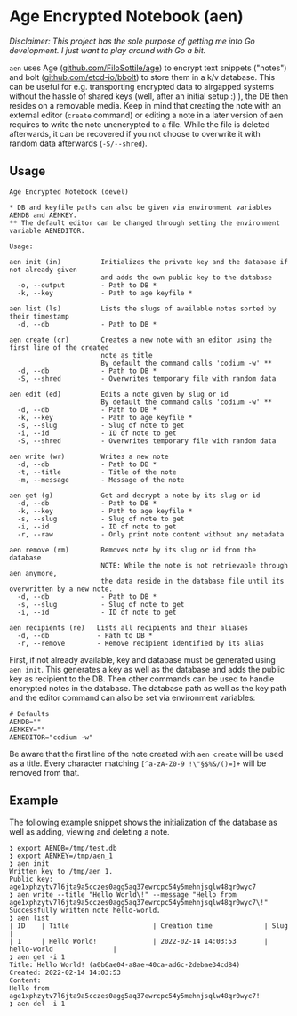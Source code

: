 # Age Encrypted Notebook (aen)
*Disclaimer: This project has the sole purpose of getting me into Go development. I just want to play around with Go a bit.*

`aen` uses Age ([github.com/FiloSottile/age](https://github.com/FiloSottile/age)) to encrypt text snippets ("notes") and bolt ([github.com/etcd-io/bbolt](https://github.com/etcd-io/bbolt)) to store them in a k/v database. This can be useful for e.g. transporting encrypted data to airgapped systems without the hassle of shared keys (well, after an initial setup :) ), the DB then resides on a removable media. Keep in mind that creating the note with an external editor (`create` command) or editing a note in a later version of aen requires to write the note unencrypted to a file. While the file is deleted afterwards, it can be recovered if you not choose to overwrite it with random data afterwards (`-S/--shred`).

## Usage
```
Age Encrypted Notebook (devel)

* DB and keyfile paths can also be given via environment variables AENDB and AENKEY.
** The default editor can be changed through setting the environment variable AENEDITOR.

Usage:

aen init (in)          Initializes the private key and the database if not already given
                       and adds the own public key to the database
  -o, --output         - Path to DB *
  -k, --key            - Path to age keyfile *

aen list (ls)          Lists the slugs of available notes sorted by their timestamp
  -d, --db             - Path to DB *

aen create (cr)        Creates a new note with an editor using the first line of the created
                       note as title
                       By default the command calls 'codium -w' **
  -d, --db             - Path to DB *
  -S, --shred          - Overwrites temporary file with random data

aen edit (ed)          Edits a note given by slug or id
                       By default the command calls 'codium -w' **
  -d, --db             - Path to DB *
  -k, --key            - Path to age keyfile *
  -s, --slug           - Slug of note to get
  -i, --id             - ID of note to get
  -S, --shred          - Overwrites temporary file with random data

aen write (wr)         Writes a new note
  -d, --db             - Path to DB *
  -t, --title          - Title of the note
  -m, --message        - Message of the note

aen get (g)            Get and decrypt a note by its slug or id
  -d, --db             - Path to DB *
  -k, --key            - Path to age keyfile *
  -s, --slug           - Slug of note to get
  -i, --id             - ID of note to get
  -r, --raw            - Only print note content without any metadata

aen remove (rm)        Removes note by its slug or id from the database
                       NOTE: While the note is not retrievable through aen anymore,
                       the data reside in the database file until its overwritten by a new note.
  -d, --db             - Path to DB *
  -s, --slug           - Slug of note to get
  -i, --id             - ID of note to get

aen recipients (re)   Lists all recipients and their aliases
  -d, --db            - Path to DB *
  -r, --remove        - Remove recipient identified by its alias
```
First, if not already available, key and database must be generated using `aen init`. This generates a key as well as the database and adds the public key as recipient to the DB. Then other commands can be used to handle encrypted notes in the database. The database path as well as the key path and the editor command can also be set via environment variables:

```
# Defaults
AENDB=""
AENKEY=""
AENEDITOR="codium -w"
```

Be aware that the first line of the note created with `aen create` will be used as a title. Every character matching `[^a-zA-Z0-9 !\"§$%&/()=]+` will be removed from that.

## Example
The following example snippet shows the initialization of the database as well as adding, viewing and deleting a note.

```
❯ export AENDB=/tmp/test.db
❯ export AENKEY=/tmp/aen_1
❯ aen init
Written key to /tmp/aen_1.
Public key: age1xphzytv7l6jta9a5cczes0agg5aq37ewrcpc54y5mehnjsqlw48qr0wyc7
❯ aen write --title "Hello World\!" --message "Hello from age1xphzytv7l6jta9a5cczes0agg5aq37ewrcpc54y5mehnjsqlw48qr0wyc7\!"
Successfully written note hello-world.
❯ aen list
| ID    | Title                     | Creation time             | Slug                      |
| 1     | Hello World!              | 2022-02-14 14:03:53       | hello-world               |
❯ aen get -i 1
Title: Hello World! (a0b6ae04-a8ae-40ca-ad6c-2debae34cd84)
Created: 2022-02-14 14:03:53
Content:
Hello from age1xphzytv7l6jta9a5cczes0agg5aq37ewrcpc54y5mehnjsqlw48qr0wyc7!
❯ aen del -i 1
```